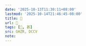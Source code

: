```yaml
---
date: '2025-10-13T11:30:11+08:00'
lastmod: '2025-10-14T21:46:45-08:00'
title: 󰤰
url: 󰤰
tags: [𤯅, 甚]
src: GHZR, DCCV
note:
---
```


